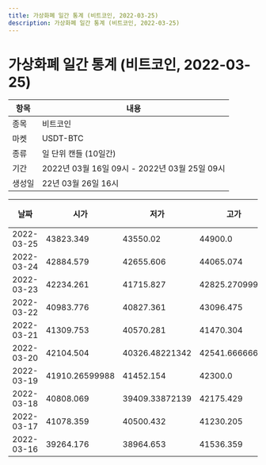 ```yaml
---
title: 가상화폐 일간 통계 (비트코인, 2022-03-25)
description: 가상화폐 일간 통계 (비트코인, 2022-03-25)
---
```


가상화폐 일간 통계 (비트코인, 2022-03-25)
===

|항목|내용|
|--|--|
|종목|비트코인|
|마켓|USDT-BTC|
|종류|일 단위 캔들 (10일간)|
|기간|2022년 03월 16일 09시 - 2022년 03월 25일 09시|
|생성일|22년 03월 26일 16시|


|날짜|시가|저가|고가|종가|비고|
|--|--|--|--|--|--|
|2022-03-25|43823.349|43550.02|44900.0|44210.475|    |
|2022-03-24|42884.579|42655.606|44065.074|43855.485|    |
|2022-03-23|42234.261|41715.827|42825.27099989|42822.076|    |
|2022-03-22|40983.776|40827.361|43096.475|42209.597|    |
|2022-03-21|41309.753|40570.281|41470.304|40983.776|    |
|2022-03-20|42104.504|40326.48221342|42541.66666667|41214.153|    |
|2022-03-19|41910.26599988|41452.154|42300.0|42091.425|    |
|2022-03-18|40808.069|39409.33872139|42175.429|41709.803|    |
|2022-03-17|41078.359|40500.432|41230.205|40893.177|    |
|2022-03-16|39264.176|38964.653|41536.359|41078.358|    |
